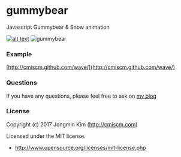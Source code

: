 # gummybear
Javascript Gummybear & Snow animation

[![alt text](https://cmiscm.github.io/wave/screenshot/wave.jpg)](http://cmiscm.github.com/wave/)
![gummybear](https://user-images.githubusercontent.com/103271836/210167281-d1a19274-6e92-48c9-b745-034ab6ea08c3.gif)

 
### Example
[http://cmiscm.github.com/wave/](http://cmiscm.github.com/wave/)


### Questions
If you have any questions, please feel free to ask on [my blog](http://blog.cmiscm.com/?p=5452)


### License
Copyright (c) 2017 Jongmin Kim (http://cmiscm.com) 

Licensed under the MIT license.

 - http://www.opensource.org/licenses/mit-license.php
